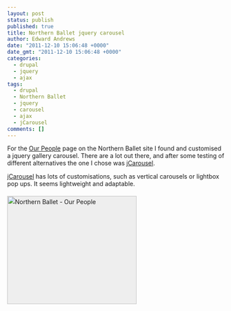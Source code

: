 ```yaml
---
layout: post
status: publish
published: true
title: Northern Ballet jquery carousel
author: Edward Andrews
date: "2011-12-10 15:06:48 +0000"
date_gmt: "2011-12-10 15:06:48 +0000"
categories:
  - drupal
  - jquery
  - ajax
tags:
  - drupal
  - Northern Ballet
  - jquery
  - carousel
  - ajax
  - jCarousel
comments: []
---
```


<p>For the <a title="Northern Ballet - Our People" href="http://www.northernballet.com/index.php?q=our-people">Our People</a> page on the Northern Ballet site I found and customised a jquery gallery carousel.  There are a lot out there, and after some testing of different alternatives the one I chose was <a href="http://sorgalla.com/jcarousel/">jCarousel</a>.</p>
<p><a href="http://sorgalla.com/jcarousel/">jCarousel</a> has lots of customisations, such as vertical carousels or lightbox pop ups.  It seems lightweight and adaptable.</p>
<p><a style="font-style: normal; line-height: 24px; text-decoration: underline;" href="http://epa.me.uk/wp-content/uploads/2012/03/nb.png"><img class="aligncenter size-medium wp-image-67" style="border-style: initial; border-color: initial; margin-top: 0.4em; background-image: initial; background-attachment: initial; background-origin: initial; background-clip: initial; background-color: #eeeeee;" title="Northern Ballet - Our People" src="http://epa.me.uk/wp-content/uploads/2012/03/nb-300x251.png" alt="Northern Ballet - Our People" width="300" height="251" /></a></p>
